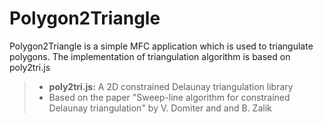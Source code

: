 Polygon2Triangle
===========================

Polygon2Triangle is a simple MFC application which is used to triangulate polygons.
The implementation of triangulation algorithm is based on poly2tri.js
> - **poly2tri.js:** A 2D constrained Delaunay triangulation library
> - Based on the paper "Sweep-line algorithm for constrained Delaunay triangulation" by V. Domiter and and B. Zalik
